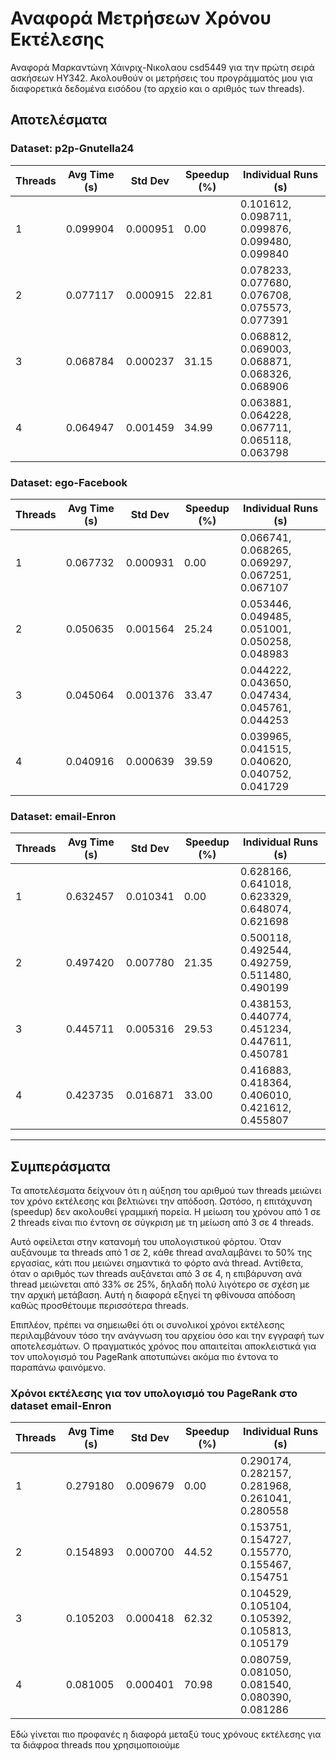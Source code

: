 # Αναφορά Μετρήσεων Χρόνου Εκτέλεσης

Αναφορά Μαρκαντώνη Χάινριχ-Νικολαου csd5449 για την πρώτη σειρά ασκήσεων ΗΥ342. Ακολουθούν οι μετρήσεις του προγράμματός μου για διαφορετικά δεδομένα εισόδου (το αρχείο και ο αριθμός των threads). 

## Αποτελέσματα

### Dataset: p2p-Gnutella24

| Threads | Avg Time (s) | Std Dev | Speedup (%) | Individual Runs (s) |
|---------|------------|---------|------------|----------------------|
| 1       | 0.099904   | 0.000951 | 0.00       | 0.101612, 0.098711, 0.099876, 0.099480, 0.099840 |
| 2       | 0.077117   | 0.000915 | 22.81      | 0.078233, 0.077680, 0.076708, 0.075573, 0.077391 |
| 3       | 0.068784   | 0.000237 | 31.15      | 0.068812, 0.069003, 0.068871, 0.068326, 0.068906 |
| 4       | 0.064947   | 0.001459 | 34.99      | 0.063881, 0.064228, 0.067711, 0.065118, 0.063798 |

### Dataset: ego-Facebook

| Threads | Avg Time (s) | Std Dev | Speedup (%) | Individual Runs (s) |
|---------|------------|---------|------------|----------------------|
| 1       | 0.067732   | 0.000931 | 0.00       | 0.066741, 0.068265, 0.069297, 0.067251, 0.067107 |
| 2       | 0.050635   | 0.001564 | 25.24      | 0.053446, 0.049485, 0.051001, 0.050258, 0.048983 |
| 3       | 0.045064   | 0.001376 | 33.47      | 0.044222, 0.043650, 0.047434, 0.045761, 0.044253 |
| 4       | 0.040916   | 0.000639 | 39.59      | 0.039965, 0.041515, 0.040620, 0.040752, 0.041729 |

### Dataset: email-Enron

| Threads | Avg Time (s) | Std Dev | Speedup (%) | Individual Runs (s) |
|---------|------------|---------|------------|----------------------|
| 1       | 0.632457   | 0.010341 | 0.00       | 0.628166, 0.641018, 0.623329, 0.648074, 0.621698 |
| 2       | 0.497420   | 0.007780 | 21.35      | 0.500118, 0.492544, 0.492759, 0.511480, 0.490199 |
| 3       | 0.445711   | 0.005316 | 29.53      | 0.438153, 0.440774, 0.451234, 0.447611, 0.450781 |
| 4       | 0.423735   | 0.016871 | 33.00      | 0.416883, 0.418364, 0.406010, 0.421612, 0.455807 |

---

## Συμπεράσματα
Τα αποτελέσματα δείχνουν ότι η αύξηση του αριθμού των threads μειώνει τον χρόνο εκτέλεσης και βελτιώνει την απόδοση. Ωστόσο, η επιτάχυνση (speedup) δεν ακολουθεί γραμμική πορεία. Η μείωση του χρόνου από 1 σε 2 threads είναι πιο έντονη σε σύγκριση με τη μείωση από 3 σε 4 threads.

Αυτό οφείλεται στην κατανομή του υπολογιστικού φόρτου. Όταν αυξάνουμε τα threads από 1 σε 2, κάθε thread αναλαμβάνει το 50% της εργασίας, κάτι που μειώνει σημαντικά το φόρτο ανά thread. Αντίθετα, όταν ο αριθμός των threads αυξάνεται από 3 σε 4, η επιβάρυνση ανά thread μειώνεται από 33% σε 25%, δηλαδή πολύ λιγότερο σε σχέση με την αρχική μετάβαση. Αυτή η διαφορά εξηγεί τη φθίνουσα απόδοση καθώς προσθέτουμε περισσότερα threads.

Επιπλέον, πρέπει να σημειωθεί ότι οι συνολικοί χρόνοι εκτέλεσης περιλαμβάνουν τόσο την ανάγνωση του αρχείου όσο και την εγγραφή των αποτελεσμάτων. Ο πραγματικός χρόνος που απαιτείται αποκλειστικά για τον υπολογισμό του PageRank αποτυπώνει ακόμα πιο έντονα το παραπάνω φαινόμενο.

### Χρόνοι εκτέλεσης για τον υπολογισμό του PageRank στο dataset email-Enron
| Threads | Avg Time (s) | Std Dev  | Speedup (%) | Individual Runs (s) |
|---------|-------------|----------|-------------|----------------------|
| 1       | 0.279180    | 0.009679 | 0.00        | 0.290174, 0.282157, 0.281968, 0.261041, 0.280558 |
| 2       | 0.154893    | 0.000700 | 44.52       | 0.153751, 0.154727, 0.155770, 0.155467, 0.154751 |
| 3       | 0.105203    | 0.000418 | 62.32       | 0.104529, 0.105104, 0.105392, 0.105813, 0.105179 |
| 4       | 0.081005    | 0.000401 | 70.98       | 0.080759, 0.081050, 0.081540, 0.080390, 0.081286 |

Εδώ γίνεται πιο προφανές η διαφορά μεταξύ τους χρόνους εκτέλεσης για τα διάφροα threads που χρησιμοποιούμε


